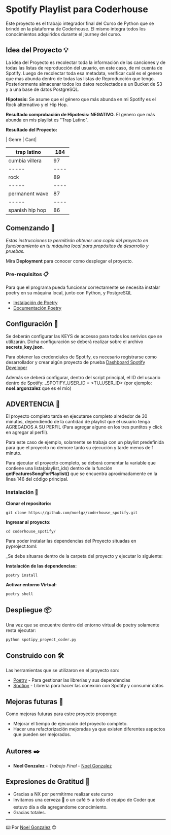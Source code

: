 # Spotify Playlist para Coderhouse

Este proyecto es el trabajo integrador final del Curso de Python que se brindó en la plataforma de Coderhouse. El mismo integra todos los conocimientos adquiridos durante el journey del curso.

## Idea del Proyecto 💡
La idea del Proyecto es recolectar toda la información de las canciones y de todas las listas de reproducción del usuario, en este caso, de mi cuenta de Spotify. Luego de recolectar toda esa metadata, verificar cuál es el genero que mas abunda dentro de todas las listas de Reproducción que tengo. Posteriormente almacenar todos los datos recolectados a un Bucket de S3 y a una base de datos PostgreSQL.

**Hipotesis:**
Se asume que el género que más abunda en mi Spotify es el Rock alternativo y el Hip Hop.

**Resultado comprobación de Hipotesis: NEGATIVO.** El genero que más abunda en mis playlist es "Trap Latino".

**Resultado del Proyecto:**


| Genre |         Cant|


|trap latino |       184|
| ----- | ---- |
|cumbia villera |     97|
| ----- | ---- |
|rock   |             89|
| ----- | ---- |
|permanent wave |     87|
| ----- | ---- |
|spanish hip hop |    86|



## Comenzando 🚀

_Estas instrucciones te permitirán obtener una copia del proyecto en funcionamiento en tu máquina local para propósitos de desarrollo y pruebas._

Mira **Deployment** para conocer como desplegar el proyecto.


### Pre-requisitos 📋

Para que el programa pueda funcionar correctamente se necesita instalar poetry en su máquina local, junto con Python, y PostgreSQL

* [Instalación de Poetry](https://python-poetry.org/docs/)
* [Documentación Poetry](https://python-poetry.org/docs/basic-usage/)

## Configuración 📌

Se deberán configurar las KEYS de accesso para todos los serivios que se utilizarán. Dicha configuración se deberá realizar sobre el archivo **secrets_key.json**.

Para obtener las credenciales de Spotify, es necesario registrarse como desarrollador y crear algún proyecto de prueba
[Dashboard Spotify Developer](https://developer.spotify.com/dashboard/applications)

Además se deberá configurar, dentro del script principal, el ID del usuario dentro de Spotify:
_SPOTIFY_USER_ID = <TU_USER_ID> (por ejemplo: **noel.argonzalez** que es el mio)


## ADVERTENCIA 📢
El proyecto completo tarda en ejecutarse completo alrededor de 30 minutos, dependiendo de la cantidad de playlist que el usuario tenga AGREGADOS A SU PERFIL (Para agregar alguno en los tres puntitos y click en agregar al perfil).

Para este caso de ejemplo, solamente se trabaja con un playlist predefinida para que el proyecto no demore tanto su ejecución y tarde menos de 1 minuto.

Para ejecutar el proyecto completo, se deberá comentar la variable que contiene una lista(playlist_ids) dentro de la función **getFeaturesSongForPlaylist()** que se encuentra aproximadamente en la linea 146 del código principal.

### Instalación 🔧

**Clonar el repositorio:** 
```
git clone https://github.com/noelgz/coderhouse_spotify.git
```

**Ingresar al proyecto:**
```
cd coderhouse_spotify/
```

Para poder instalar las dependencias del Proyecto situadas en pyproject.toml:

_Se debe situarse dentro de la carpeta del proyecto y ejecutar lo siguiente:

**Instalación de las dependencias:**

```
poetry install
```

**Activar entorno Virtual:**
```
poetry shell
```

## Despliegue 📦

Una vez que se encuentre dentro del entorno virtual de poetry solamente resta ejecutar:

```
python spotipy_proyect_coder.py
```

## Construido con 🛠️

Las herramientas que se utilizaron en el proyecto son:

* [Poetry](https://python-poetry.org/) - Para gestionar las librerías y sus dependencias
* [Spotipy](https://spotipy.readthedocs.io/en/master/) - Librería para hacer las conexión con Spotify y consumir datos


## Mejoras futuras 📖

Como mejoras futuras para estre proyecto propongo:
* Mejorar el tiempo de ejecución del proyecto completo.
* Hacer una refactorización mejoradas ya que existen diferentes aspectos que pueden ser mejorados.

## Autores ✒️

* **Noel Gonzalez** - *Trabajo Final* - [Noel Gonzalez](https://github.com/noelgz)


## Expresiones de Gratitud 🎁

* Gracias a NX por permitirme realizar este curso
* Invitamos una cerveza 🍺 o un café ☕ a todo el equipo de Coder que estuvo día a día agregandome conocimiento. 
* Gracias totales.



---
⌨️ Por [Noel Gonzalez](https://github.com/noelgz) 😊
